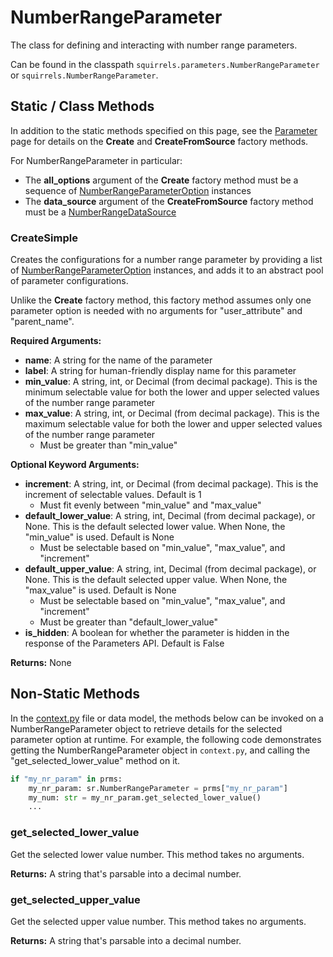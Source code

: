 # NumberRangeParameter

The class for defining and interacting with number range parameters. 

Can be found in the classpath `squirrels.parameters.NumberRangeParameter` or `squirrels.NumberRangeParameter`.

## Static / Class Methods

In addition to the static methods specified on this page, see the [Parameter] page for details on the **Create** and **CreateFromSource** factory methods.

For NumberRangeParameter in particular:
- The **all_options** argument of the **Create** factory method must be a sequence of [NumberRangeParameterOption](../parameter_options/NumberRangeParameterOption) instances
- The **data_source** argument of the **CreateFromSource** factory method must be a [NumberRangeDataSource](../data_sources/NumberRangeDataSource) 

### CreateSimple

Creates the configurations for a number range parameter by providing a list of [NumberRangeParameterOption](../parameter_options/NumberRangeParameterOption) instances, and adds it to an abstract pool of parameter configurations.

Unlike the **Create** factory method, this factory method assumes only one parameter option is needed with no arguments for "user_attribute" and "parent_name".

**Required Arguments:**

- **name**: A string for the name of the parameter
- **label**: A string for human-friendly display name for this parameter
- **min_value**: A string, int, or Decimal (from decimal package). This is the minimum selectable value for both the lower and upper selected values of the number range parameter
- **max_value**: A string, int, or Decimal (from decimal package). This is the maximum selectable value for both the lower and upper selected values of the number range parameter
    - Must be greater than "min_value"

**Optional Keyword Arguments:**

- **increment**: A string, int, or Decimal (from decimal package). This is the increment of selectable values. Default is 1
    - Must fit evenly between "min_value" and "max_value"
- **default_lower_value**: A string, int, Decimal (from decimal package), or None. This is the default selected lower value. When None, the "min_value" is used. Default is None
    - Must be selectable based on "min_value", "max_value", and "increment"
- **default_upper_value**: A string, int, Decimal (from decimal package), or None. This is the default selected upper value. When None, the "max_value" is used. Default is None
    - Must be selectable based on "min_value", "max_value", and "increment"
    - Must be greater than "default_lower_value"
- **is_hidden**: A boolean for whether the parameter is hidden in the response of the Parameters API. Default is False

**Returns:** None

## Non-Static Methods

In the [context.py](../../../docs/topics/context) file or data model, the methods below can be invoked on a NumberRangeParameter object to retrieve details for the selected parameter option at runtime. For example, the following code demonstrates getting the NumberRangeParameter object in `context.py`, and calling the "get_selected_lower_value" method on it.

```python
if "my_nr_param" in prms:
    my_nr_param: sr.NumberRangeParameter = prms["my_nr_param"]
    my_num: str = my_nr_param.get_selected_lower_value()
    ...
```

### get_selected_lower_value

Get the selected lower value number. This method takes no arguments.

**Returns:** A string that's parsable into a decimal number.

### get_selected_upper_value

Get the selected upper value number. This method takes no arguments.

**Returns:** A string that's parsable into a decimal number.


[Parameter]: ./Parameter